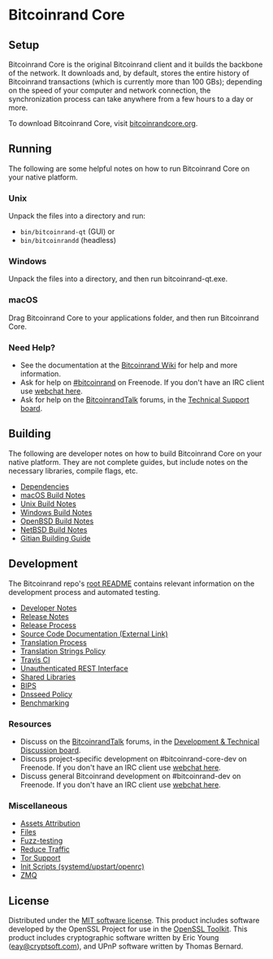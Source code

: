Bitcoinrand Core
=============

Setup
---------------------
Bitcoinrand Core is the original Bitcoinrand client and it builds the backbone of the network. It downloads and, by default, stores the entire history of Bitcoinrand transactions (which is currently more than 100 GBs); depending on the speed of your computer and network connection, the synchronization process can take anywhere from a few hours to a day or more.

To download Bitcoinrand Core, visit [bitcoinrandcore.org](https://bitcoinrandcore.org/en/releases/).

Running
---------------------
The following are some helpful notes on how to run Bitcoinrand Core on your native platform.

### Unix

Unpack the files into a directory and run:

- `bin/bitcoinrand-qt` (GUI) or
- `bin/bitcoinrandd` (headless)

### Windows

Unpack the files into a directory, and then run bitcoinrand-qt.exe.

### macOS

Drag Bitcoinrand Core to your applications folder, and then run Bitcoinrand Core.

### Need Help?

* See the documentation at the [Bitcoinrand Wiki](https://en.bitcoinrand.it/wiki/Main_Page)
for help and more information.
* Ask for help on [#bitcoinrand](http://webchat.freenode.net?channels=bitcoinrand) on Freenode. If you don't have an IRC client use [webchat here](http://webchat.freenode.net?channels=bitcoinrand).
* Ask for help on the [BitcoinrandTalk](https://bitcoinrandtalk.org/) forums, in the [Technical Support board](https://bitcoinrandtalk.org/index.php?board=4.0).

Building
---------------------
The following are developer notes on how to build Bitcoinrand Core on your native platform. They are not complete guides, but include notes on the necessary libraries, compile flags, etc.

- [Dependencies](dependencies.md)
- [macOS Build Notes](build-osx.md)
- [Unix Build Notes](build-unix.md)
- [Windows Build Notes](build-windows.md)
- [OpenBSD Build Notes](build-openbsd.md)
- [NetBSD Build Notes](build-netbsd.md)
- [Gitian Building Guide](gitian-building.md)

Development
---------------------
The Bitcoinrand repo's [root README](/README.md) contains relevant information on the development process and automated testing.

- [Developer Notes](developer-notes.md)
- [Release Notes](release-notes.md)
- [Release Process](release-process.md)
- [Source Code Documentation (External Link)](https://dev.visucore.com/bitcoinrand/doxygen/)
- [Translation Process](translation_process.md)
- [Translation Strings Policy](translation_strings_policy.md)
- [Travis CI](travis-ci.md)
- [Unauthenticated REST Interface](REST-interface.md)
- [Shared Libraries](shared-libraries.md)
- [BIPS](bips.md)
- [Dnsseed Policy](dnsseed-policy.md)
- [Benchmarking](benchmarking.md)

### Resources
* Discuss on the [BitcoinrandTalk](https://bitcoinrandtalk.org/) forums, in the [Development & Technical Discussion board](https://bitcoinrandtalk.org/index.php?board=6.0).
* Discuss project-specific development on #bitcoinrand-core-dev on Freenode. If you don't have an IRC client use [webchat here](http://webchat.freenode.net/?channels=bitcoinrand-core-dev).
* Discuss general Bitcoinrand development on #bitcoinrand-dev on Freenode. If you don't have an IRC client use [webchat here](http://webchat.freenode.net/?channels=bitcoinrand-dev).

### Miscellaneous
- [Assets Attribution](assets-attribution.md)
- [Files](files.md)
- [Fuzz-testing](fuzzing.md)
- [Reduce Traffic](reduce-traffic.md)
- [Tor Support](tor.md)
- [Init Scripts (systemd/upstart/openrc)](init.md)
- [ZMQ](zmq.md)

License
---------------------
Distributed under the [MIT software license](/COPYING).
This product includes software developed by the OpenSSL Project for use in the [OpenSSL Toolkit](https://www.openssl.org/). This product includes
cryptographic software written by Eric Young ([eay@cryptsoft.com](mailto:eay@cryptsoft.com)), and UPnP software written by Thomas Bernard.
